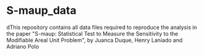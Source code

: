 # S-maup_data
dThis repository contains all data files required to reproduce the analysis in the paper "S-maup: Statistical Test to Measure the Sensitivity to the Modifiable Areal Unit Problem", by Juanca Duque, Henry Laniado and Adriano Polo
